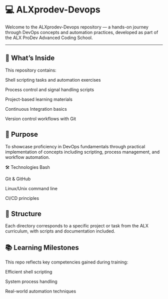 # 💻 ALXprodev-Devops
Welcome to the ALXprodev-Devops repository — a hands-on journey through DevOps concepts and automation practices, developed as part of the ALX ProDev Advanced Coding School.

---
## 🚀 What’s Inside
This repository contains:

Shell scripting tasks and automation exercises

Process control and signal handling scripts

Project-based learning materials

Continuous Integration basics

Version control workflows with Git

## 🎯 Purpose
To showcase proficiency in DevOps fundamentals through practical implementation of concepts including scripting, process management, and workflow automation.

🛠 Technologies
Bash

Git & GitHub

Linux/Unix command line

CI/CD principles

## 📂 Structure
Each directory corresponds to a specific project or task from the ALX curriculum, with scripts and documentation included.

## 📚 Learning Milestones
This repo reflects key competencies gained during training:

Efficient shell scripting

System process handling

Real-world automation techniques
